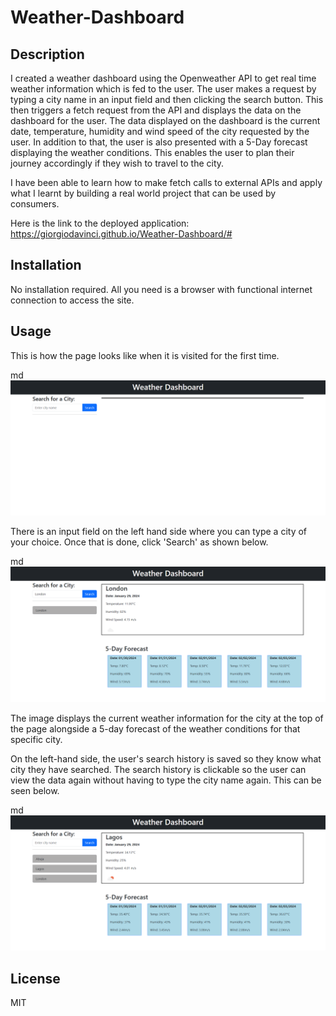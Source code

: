 # Weather-Dashboard

## Description

I created a weather dashboard using the Openweather API to get real time weather information which is fed to the user. The user makes a request by typing a city name in an input field and then clicking the search button. This then triggers a fetch request from the API and displays the data on the dashboard for the user. The data displayed on the dashboard is the current date, temperature, humidity and wind speed of the city requested by the user. In addition to that, the user is also presented with a 5-Day forecast displaying the weather conditions. This enables the user to plan their journey accordingly if they wish to travel to the city.

I have been able to learn how to make fetch calls to external APIs and apply what I learnt by building a real world project that can be used by consumers.

Here is the link to the deployed application: https://giorgiodavinci.github.io/Weather-Dashboard/#

## Installation

No installation required. All you need is a browser with functional internet connection to access the site.

## Usage

This is how the page looks like when it is visited for the first time.

md
    ![alt text](assets/dashboard-home.png)


There is an input field on the left hand side where you can type a city of your choice. Once that is done, click 'Search' as shown below.

md
    ![alt text](assets/dashboard-result.png)

The image displays the current weather information for the city at the top of the page alongside a 5-day forecast of the weather conditions for that specific city. 

On the left-hand side, the user's search history is saved so they know what city they have searched. The search history is clickable so the user can view the data again without having to type the city name again. This can be seen below.

md
    ![alt text](assets/dashboard-history.png)


## License

MIT
    
    